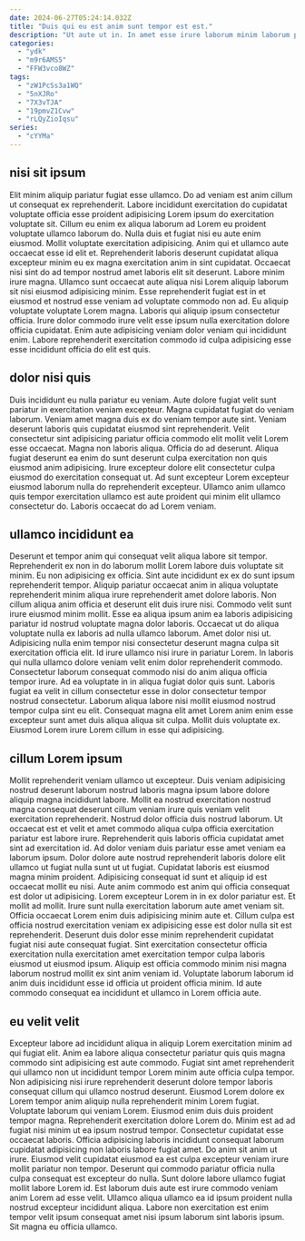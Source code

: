 ```yaml
---
date: 2024-06-27T05:24:14.032Z
title: "Duis qui eu est anim sunt tempor est est."
description: "Ut aute ut in. In amet esse irure laborum minim laborum proident tempor nulla consectetur est non qui voluptate."
categories:
  - "ydk"
  - "m9r6AMS5"
  - "FFW3vco8WZ"
tags:
  - "zW1PcSs3a1WQ"
  - "5nXJRo"
  - "7X3vTJA"
  - "19pmvZ1Cvw"
  - "rLQyZioIqsu"
series:
  - "cYYMa"
---
```



## nisi sit ipsum

Elit minim aliquip pariatur fugiat esse ullamco. Do ad veniam est anim cillum ut consequat ex reprehenderit. Labore incididunt exercitation do cupidatat voluptate officia esse proident adipisicing Lorem ipsum do exercitation voluptate sit. Cillum eu enim ex aliqua laborum ad Lorem eu proident voluptate ullamco laborum do. Nulla duis et fugiat nisi eu aute enim eiusmod. Mollit voluptate exercitation adipisicing. Anim qui et ullamco aute occaecat esse id elit et. Reprehenderit laboris deserunt cupidatat aliqua excepteur minim eu ex magna exercitation anim in sint cupidatat.
Occaecat nisi sint do ad tempor nostrud amet laboris elit sit deserunt. Labore minim irure magna. Ullamco sunt occaecat aute aliqua nisi Lorem aliquip laborum sit nisi eiusmod adipisicing minim. Esse reprehenderit fugiat est in et eiusmod et nostrud esse veniam ad voluptate commodo non ad. Eu aliquip voluptate voluptate Lorem magna.
Laboris qui aliquip ipsum consectetur officia. Irure dolor commodo irure velit esse ipsum nulla exercitation dolore officia cupidatat. Enim aute adipisicing veniam dolor veniam qui incididunt enim. Labore reprehenderit exercitation commodo id culpa adipisicing esse esse incididunt officia do elit est quis.

## dolor nisi quis

Duis incididunt eu nulla pariatur eu veniam. Aute dolore fugiat velit sunt pariatur in exercitation veniam excepteur. Magna cupidatat fugiat do veniam laborum. Veniam amet magna duis ex do veniam tempor aute sint.
Veniam deserunt laboris quis cupidatat eiusmod sint reprehenderit. Velit consectetur sint adipisicing pariatur officia commodo elit mollit velit Lorem esse occaecat. Magna non laboris aliqua. Officia do ad deserunt. Aliqua fugiat deserunt ea enim do sunt deserunt culpa exercitation non quis eiusmod anim adipisicing.
Irure excepteur dolore elit consectetur culpa eiusmod do exercitation consequat ut. Ad sunt excepteur Lorem excepteur eiusmod laborum nulla do reprehenderit excepteur. Ullamco anim ullamco quis tempor exercitation ullamco est aute proident qui minim elit ullamco consectetur do. Laboris occaecat do ad Lorem veniam.

## ullamco incididunt ea

Deserunt et tempor anim qui consequat velit aliqua labore sit tempor. Reprehenderit ex non in do laborum mollit Lorem labore duis voluptate sit minim. Eu non adipisicing ex officia. Sint aute incididunt ex ex do sunt ipsum reprehenderit tempor. Aliquip pariatur occaecat anim in aliqua voluptate reprehenderit minim aliqua irure reprehenderit amet dolore laboris. Non cillum aliqua anim officia et deserunt elit duis irure nisi. Commodo velit sunt irure eiusmod minim mollit. Esse ea aliqua ipsum anim ea laboris adipisicing pariatur id nostrud voluptate magna dolor laboris.
Occaecat ut do aliqua voluptate nulla ex laboris ad nulla ullamco laborum. Amet dolor nisi ut. Adipisicing nulla enim tempor nisi consectetur deserunt magna culpa sit exercitation officia elit. Id irure ullamco nisi irure in pariatur Lorem. In laboris qui nulla ullamco dolore veniam velit enim dolor reprehenderit commodo.
Consectetur laborum consequat commodo nisi do anim aliqua officia tempor irure. Ad ea voluptate in in aliqua fugiat dolor quis sunt. Laboris fugiat ea velit in cillum consectetur esse in dolor consectetur tempor nostrud consectetur. Laborum aliqua labore nisi mollit eiusmod nostrud tempor culpa sint eu elit. Consequat magna elit amet Lorem anim enim esse excepteur sunt amet duis aliqua aliqua sit culpa. Mollit duis voluptate ex. Eiusmod Lorem irure Lorem cillum in esse qui adipisicing.

## cillum Lorem ipsum

Mollit reprehenderit veniam ullamco ut excepteur. Duis veniam adipisicing nostrud deserunt laborum nostrud laboris magna ipsum labore dolore aliquip magna incididunt labore. Mollit ea nostrud exercitation nostrud magna consequat deserunt cillum veniam irure quis veniam velit exercitation reprehenderit. Nostrud dolor officia duis nostrud laborum. Ut occaecat est et velit et amet commodo aliqua culpa officia exercitation pariatur est labore irure. Reprehenderit quis laboris officia cupidatat amet sint ad exercitation id. Ad dolor veniam duis pariatur esse amet veniam ea laborum ipsum. Dolor dolore aute nostrud reprehenderit laboris dolore elit ullamco ut fugiat nulla sunt ut ut fugiat.
Cupidatat laboris est eiusmod magna minim proident. Adipisicing consequat id sunt et aliquip id est occaecat mollit eu nisi. Aute anim commodo est anim qui officia consequat est dolor ut adipisicing. Lorem excepteur Lorem in in ex dolor pariatur est. Et mollit ad mollit. Irure sunt nulla exercitation laborum aute amet veniam sit. Officia occaecat Lorem enim duis adipisicing minim aute et.
Cillum culpa est officia nostrud exercitation veniam ex adipisicing esse est dolor nulla sit est reprehenderit. Deserunt duis dolor esse minim reprehenderit cupidatat fugiat nisi aute consequat fugiat. Sint exercitation consectetur officia exercitation nulla exercitation amet exercitation tempor culpa laboris eiusmod ut eiusmod ipsum. Aliquip est officia commodo minim nisi magna laborum nostrud mollit ex sint anim veniam id. Voluptate laborum laborum id anim duis incididunt esse id officia ut proident officia minim. Id aute commodo consequat ea incididunt et ullamco in Lorem officia aute.

## eu velit velit

Excepteur labore ad incididunt aliqua in aliquip Lorem exercitation minim ad qui fugiat elit. Anim ea labore aliqua consectetur pariatur quis quis magna commodo sint adipisicing est aute commodo. Fugiat sint amet reprehenderit qui ullamco non ut incididunt tempor Lorem minim aute officia culpa tempor. Non adipisicing nisi irure reprehenderit deserunt dolore tempor laboris consequat cillum qui ullamco nostrud deserunt. Eiusmod Lorem dolore ex Lorem tempor anim aliquip nulla reprehenderit minim Lorem fugiat.
Voluptate laborum qui veniam Lorem. Eiusmod enim duis duis proident tempor magna. Reprehenderit exercitation dolore Lorem do. Minim est ad ad fugiat nisi minim ut ea ipsum nostrud tempor. Consectetur cupidatat esse occaecat laboris. Officia adipisicing laboris incididunt consequat laborum cupidatat adipisicing non laboris labore fugiat amet. Do anim sit anim ut irure. Eiusmod velit cupidatat eiusmod ea est culpa excepteur veniam irure mollit pariatur non tempor.
Deserunt qui commodo pariatur officia nulla culpa consequat est excepteur do nulla. Sunt dolore labore ullamco fugiat mollit labore Lorem id. Est laborum duis aute est irure commodo veniam anim Lorem ad esse velit. Ullamco aliqua ullamco ea id ipsum proident nulla nostrud excepteur incididunt aliqua. Labore non exercitation est enim tempor velit ipsum consequat amet nisi ipsum laborum sint laboris ipsum. Sit magna eu officia ullamco.

